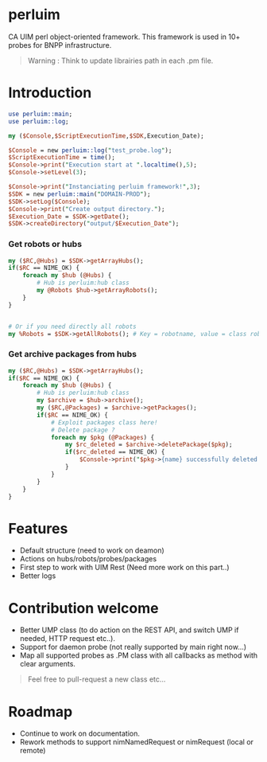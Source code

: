 # perluim
CA UIM perl object-oriented framework. This framework is used in 10+ probes for BNPP infrastructure.

> Warning : Think to update librairies path in each .pm file.

# Introduction 

```perl
use perluim::main;
use perluim::log;

my ($Console,$ScriptExecutionTime,$SDK,Execution_Date);

$Console = new perluim::log("test_probe.log");
$ScriptExecutionTime = time();
$Console->print("Execution start at ".localtime(),5);
$Console->setLevel(3);

$Console->print("Instanciating perluim framework!",3);
$SDK = new perluim::main("DOMAIN-PROD");
$SDK->setLog($Console);
$Console->print("Create output directory.");
$Execution_Date = $SDK->getDate();
$SDK->createDirectory("output/$Execution_Date");
```

### Get robots or hubs 
```perl
my ($RC,@Hubs) = $SDK->getArrayHubs();
if($RC == NIME_OK) {
    foreach my $hub (@Hubs) {
        # Hub is perluim:hub class
        my @Robots $hub->getArrayRobots();
    }
}


# Or if you need directly all robots 
my %Robots = $SDK->getAllRobots(); # Key = robotname, value = class robot
```

### Get archive packages from hubs 
```perl
my ($RC,@Hubs) = $SDK->getArrayHubs();
if($RC == NIME_OK) {
    foreach my $hub (@Hubs) {
        # Hub is perluim:hub class
        my $archive = $hub->archive();
        my ($RC,@Packages) = $archive->getPackages();
        if($RC == NIME_OK) {
            # Exploit packages class here!
            # Delete package ?
            foreach my $pkg (@Packages) {
                my $rc_deleted = $archive->deletePackage($pkg);
                if($rc_deleted == NIME_OK) {
                    $Console->print("$pkg->{name} successfully deleted from hub $hub->{name}");
                }
            }
        }
    }
}
```

# Features 

- Default structure (need to work on deamon)
- Actions on hubs/robots/probes/packages
- First step to work with UIM Rest (Need more work on this part..) 
- Better logs

# Contribution welcome 

- Better UMP class (to do action on the REST API, and switch UMP if needed, HTTP request etc..). 
- Support for daemon probe (not really supported by main right now...)
- Map all supported probes as .PM class with all callbacks as method with clear arguments.

> Feel free to pull-request a new class etc...

# Roadmap 

- Continue to work on documentation.
- Rework methods to support nimNamedRequest or nimRequest (local or remote)
